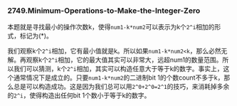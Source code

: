 ### 2749.Minimum-Operations-to-Make-the-Integer-Zero

本题就是寻找最小的操作次数k，使得`num1-k*num2`可以表示为k个`2^i`相加的形式，标记为(*)。

我们观察k个`2^i`相加，它有最小值就是k。所以如果`num1-k*num2<k`，那么必然无解。再观察k个`2^i`相加，它的最大值其实可以非常大，远超num1的数量范围。所以我们可以猜测，k个`2^i`相加，其实可以构造任意大于等于k的数字。事实上，这个通常情况下是成立的。只要`num1-k*num2`的二进制bit 1的个数count不多于k，那么总是可以构造成功。这是因为我们总可以用`2^0+2^0=2^1`的技巧，来消耗掉多余的`2^i`，使得构造出任何bit 1个数小于等于k的数字。
